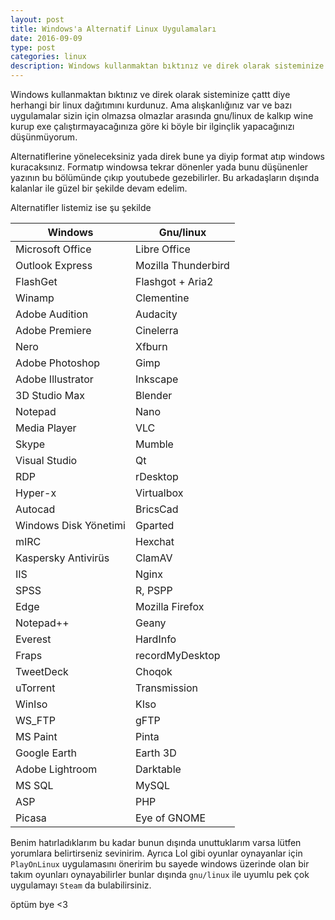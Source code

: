 ```yaml
---
layout: post
title: Windows'a Alternatif Linux Uygulamaları
date: 2016-09-09
type: post
categories: linux
description: Windows kullanmaktan bıktınız ve direk olarak sisteminize çattt diye herhangi bir linux dağıtımını kurdunuz. Ama alışkanlığınız var ve bazı uygulamalar sizin için olmazsa olmazlar
---
```


Windows kullanmaktan bıktınız ve direk olarak sisteminize çattt diye herhangi bir linux dağıtımını kurdunuz. Ama alışkanlığınız var ve bazı uygulamalar sizin için olmazsa olmazlar arasında gnu/linux de kalkıp wine kurup exe çalıştırmayacağınıza göre ki böyle bir ilginçlik yapacağınızı düşünmüyorum.

Alternatiflerine yöneleceksiniz yada direk bune ya diyip format atıp windows kuracaksınız. Formatıp windowsa tekrar dönenler yada bunu düşünenler yazının bu bölümünde çıkıp youtubede gezebilirler. Bu arkadaşların dışında kalanlar ile güzel bir şekilde devam edelim.

Alternatifler listemiz ise şu şekilde

| Windows               | Gnu/linux           |
|-----------------------|---------------------|
| Microsoft Office      | Libre Office        |
| Outlook Express       | Mozilla Thunderbird |
| FlashGet              | Flashgot + Aria2    |
| Winamp                | Clementine          |
| Adobe Audition        | Audacity            |
| Adobe Premiere        | Cinelerra           |
| Nero                  | Xfburn              |
| Adobe Photoshop       | Gimp                |
| Adobe Illustrator     | Inkscape            |
| 3D Studio Max         | Blender             |
| Notepad               | Nano                |
| Media Player          | VLC                 |
| Skype                 | Mumble              |
| Visual Studio         | Qt                  |
| RDP                   | rDesktop            |
| Hyper-x               | Virtualbox          |
| Autocad               | BricsCad            |
| Windows Disk Yönetimi | Gparted             |
| mIRC                  | Hexchat             |
| Kaspersky Antivirüs   | ClamAV              |
| IIS                   | Nginx               |
| SPSS                  | R, PSPP             |
| Edge                  | Mozilla Firefox     |
| Notepad++             | Geany               |
| Everest               | HardInfo            |
| Fraps                 | recordMyDesktop     |
| TweetDeck             | Choqok              |
| uTorrent              | Transmission        |
| WinIso                | KIso                |
| WS_FTP                | gFTP                |
| MS Paint              | Pinta               |
| Google Earth          | Earth 3D            |
| Adobe Lightroom       | Darktable           |
| MS SQL                | MySQL               |
| ASP                   | PHP                 |
| Picasa                | Eye of GNOME        |

Benim hatırladıklarım bu kadar bunun dışında unuttuklarım varsa lütfen yorumlara belirtirseniz sevinirim. Ayrıca Lol gibi oyunlar oynayanlar için `PlayOnLinux` uygulamasını öneririm bu sayede windows üzerinde olan bir takım oyunları oynayabilirler bunlar dışında `gnu/linux` ile uyumlu pek çok uygulamayı `Steam` da bulabilirsiniz.

öptüm bye <3
